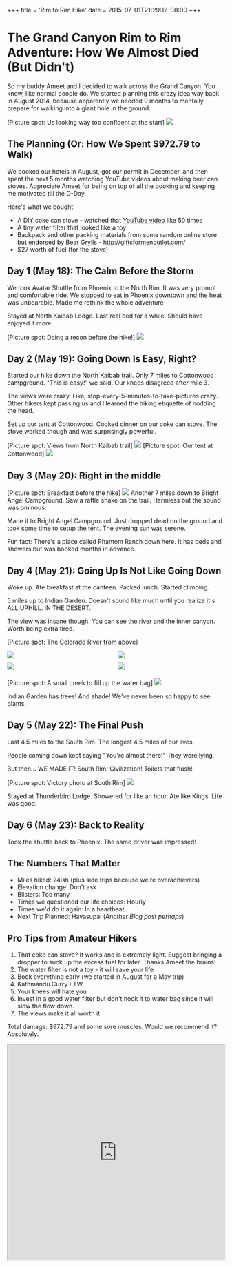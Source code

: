 +++
title = 'Rim to Rim Hike'
date = 2015-07-01T21:29:12-08:00
+++

# The Grand Canyon Rim to Rim Adventure: How We Almost Died (But Didn't)

So my buddy Ameet and I decided to walk across the Grand Canyon. You know, like normal people do. We started planning this crazy idea way back in August 2014, because apparently we needed 9 months to mentally prepare for walking into a giant hole in the ground.

[Picture spot: Us looking way too confident at the start]
![](/images/Rim2RimIMG_20150519_101604.jpg)

## The Planning (Or: How We Spent $972.79 to Walk)

We booked our hotels in August, got our permit in December, and then spent the next 5 months watching YouTube videos about making beer can stoves. Appreciate Ameet for being on top of all the booking and keeping me motivated till the D-Day.

Here's what we bought:
- A DIY coke can stove - watched that [YouTube video](https://www.youtube.com/watch?v=VGyPtxh1b-U) like 50 times
- A tiny water filter that looked like a toy
- Backpack and other packing materials from some random online store but endorsed by Bear Grylls - http://giftsformenoutlet.com/
- $27 worth of fuel (for the stove)


## Day 1 (May 18): The Calm Before the Storm

We took Avatar Shuttle from Phoenix to the North Rim. It was very prompt and comfortable ride. We stopped to eat in Phoenix downtown and the heat was unbearable. Made me rethink the whole adventure

Stayed at North Kaibab Lodge. Last real bed for a while. Should have enjoyed it more.

[Picture spot: Doing a recon before the hike!]
![](/images/Rim2RimIMG_20150519_104530.jpg)

## Day 2 (May 19): Going Down Is Easy, Right?

Started our hike down the North Kaibab trail. Only 7 miles to Cottonwood campground. "This is easy!" we said. Our knees disagreed after mile 3.

The views were crazy. Like, stop-every-5-minutes-to-take-pictures crazy. Other hikers kept passing us and I learned the hiking etiquette of nodding the head. 

Set up our tent at Cottonwood. Cooked dinner on our coke can stove. The stove worked though and was surprisingly powerful. 

[Picture spot: Views from North Kaibab trail]
![](/images/Rim2RimIMG_20150519_142326.jpg)
[Picture spot: Our tent at Cottonwood]
![](/images/Rim2RimIMG_20150520_060808.jpg)

## Day 3 (May 20): Right in the middle

[Picture spot: Breakfast before the hike]
![](/images/Rim2RimIMG_20150520_060822.jpg)
Another 7 miles down to Bright Angel Campground. Saw a rattle snake on the trail. Harmless but the sound was ominous.

Made it to Bright Angel Campground. Just dropped dead on the ground and took some time to setup the tent. The evening sun was serene.

Fun fact: There's a place called Phantom Ranch down here. It has beds and showers but was booked months in advance.


## Day 4 (May 21): Going Up Is Not Like Going Down

Woke up. Ate breakfast at the canteen. Packed lunch. Started climbing.

5 miles up to Indian Garden. Doesn't sound like much until you realize it's ALL UPHILL. IN THE DESERT.

The view was insane though. You can see the river and the inner canyon. Worth being extra tired.


[Picture spot: The Colorado River from above]
<div style="display: grid; grid-template-columns: 1fr 1fr; gap: 10px; margin-bottom: 20px;">
  <img src="/images/Rim2RimIMG_20150521_102959.jpg">
  <img src="/images/Rim2RimIMG_20150521_103006.jpg">
  <img src="/images/Rim2RimIMG_20150521_103051.jpg">
  <img src="/images/Rim2RimIMG_20150521_101939.jpg">
</div>

[Picture spot: A small creek to fill up the water bag]
<img src="/images/Rim2RimIMG_20150521_133649.jpg">

Indian Garden has trees! And shade! We've never been so happy to see plants.

## Day 5 (May 22): The Final Push

Last 4.5 miles to the South Rim. The longest 4.5 miles of our lives. 

People coming down kept saying "You're almost there!" They were lying.

But then... WE MADE IT! South Rim! Civilization! Toilets that flush!

[Picture spot: Victory photo at South Rim]
![](/images/Rim2RimIMG_20150522_111033.jpg)

Stayed at Thunderbird Lodge. Showered for like an hour. Ate like Kings. Life was good.

## Day 6 (May 23): Back to Reality

Took the shuttle back to Phoenix. The same driver was impressed! 

## The Numbers That Matter

- Miles hiked: 24ish (plus side trips because we're overachievers)
- Elevation change: Don't ask
- Blisters: Too many
- Times we questioned our life choices: Hourly
- Times we'd do it again: In a heartbeat
- Next Trip Planned: Havasupai (_Another Blog post perhaps_)

## Pro Tips from Amateur Hikers

1. That coke can stove? It works and is extremely light. Suggest bringing a dropper to suck up the excess fuel for later. Thanks Ameet the brains!
2. The water filter is not a toy - it will save your life
3. Book everything early (we started in August for a May trip)
4. Kathmandu Curry FTW
5. Your knees will hate you
6. Invest in a good water filter but don't hook it to water bag since it will slow the flow down. 
7. The views make it all worth it

Total damage: $972.79 and some sore muscles. Would we recommend it? Absolutely.


<iframe src="https://docs.google.com/spreadsheets/d/e/2PACX-1vQFnoK9AAkPluaZqnBw3ma2bRrDwevfB2lJeZGaRmvTIxHUmpl-Gd3nqI7nOfupDG6LJ-FKaHsrzs--/pubhtml?widget=true&amp;headers=false" width="100%" height="500px"></iframe>